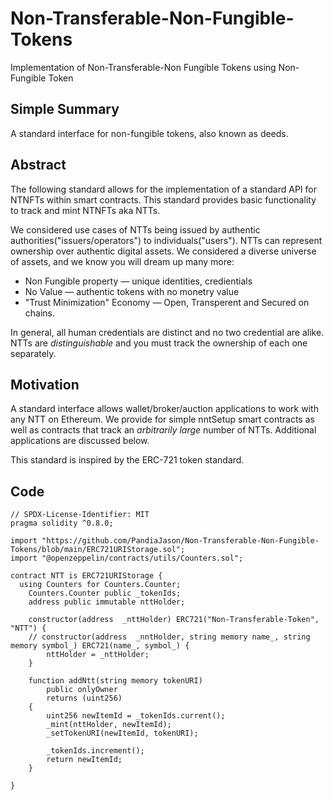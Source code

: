 # Non-Transferable-Non-Fungible-Tokens
Implementation of Non-Transferable-Non Fungible Tokens using Non-Fungible Token

## Simple Summary

A standard interface for non-fungible tokens, also known as deeds.

## Abstract

The following standard allows for the implementation of a standard API for NTNFTs within smart contracts. This standard provides basic functionality to track and mint  NTNFTs aka NTTs.

We considered use cases of NTTs being issued by authentic authorities("issuers/operators") to individuals("users"). NTTs can represent ownership over authentic digital assets. We considered a diverse universe of assets, and we know you will dream up many more:

- Non Fungible property — unique identities, credientials
- No Value — authentic tokens with no monetry value
- "Trust Minimization" Economy — Open, Transperent and Secured on chains.

In general, all human credentials are distinct and no two credential are alike. NTTs are *distinguishable* and you must track the ownership of each one separately.

## Motivation

A standard interface allows wallet/broker/auction applications to work with any NTT on Ethereum. We provide for simple nntSetup smart contracts as well as contracts that track an *arbitrarily large* number of NTTs. Additional applications are discussed below.

This standard is inspired by the ERC-721 token standard.


## Code

```solidity
// SPDX-License-Identifier: MIT
pragma solidity ^0.8.0;

import "https://github.com/PandiaJason/Non-Transferable-Non-Fungible-Tokens/blob/main/ERC721URIStorage.sol";
import "@openzeppelin/contracts/utils/Counters.sol";

contract NTT is ERC721URIStorage {
  using Counters for Counters.Counter;
    Counters.Counter public _tokenIds;
    address public immutable nttHolder;

    constructor(address  _nttHolder) ERC721("Non-Transferable-Token", "NTT") {
    // constructor(address  _nntHolder, string memory name_, string memory symbol_) ERC721(name_, symbol_) {
        nttHolder = _nttHolder;
    }

    function addNtt(string memory tokenURI)
        public onlyOwner
        returns (uint256)
    {
        uint256 newItemId = _tokenIds.current();
        _mint(nttHolder, newItemId);
        _setTokenURI(newItemId, tokenURI);

        _tokenIds.increment();
        return newItemId;
    }

}

```

